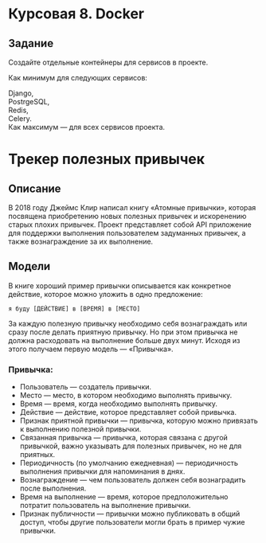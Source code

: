 # Курсовая 8. Docker
## Задание
Cоздайте отдельные контейнеры для сервисов в проекте.  

Как минимум для следующих сервисов:

Django,  
PostrgeSQL,  
Redis,  
Celery.  
Как максимум — для всех сервисов проекта.

# Трекер полезных привычек
## Описание

В 2018 году Джеймс Клир написал книгу «Атомные привычки», которая посвящена приобретению новых полезных привычек и искоренению старых плохих привычек. Проект представляет собой API приложение для поддержки выполнения пользователем задуманных привычек, а также вознаграждение за их выполнение.

## Модели

В книге хороший пример привычки описывается как конкретное действие, которое можно уложить в одно предложение:

```
я буду [ДЕЙСТВИЕ] в [ВРЕМЯ] в [МЕСТО]  
```

За каждую полезную привычку необходимо себя вознаграждать или сразу после делать приятную привычку. Но при этом привычка не должна расходовать на выполнение больше двух минут. Исходя из этого получаем первую модель — «Привычка».

### Привычка:

- Пользователь — создатель привычки.
- Место — место, в котором необходимо выполнять привычку.
- Время — время, когда необходимо выполнять привычку.
- Действие — действие, которое представляет собой привычка.
- Признак приятной привычки — привычка, которую можно привязать к выполнению полезной привычки.
- Связанная привычка — привычка, которая связана с другой привычкой, важно указывать для полезных привычек, но не для приятных.
- Периодичность (по умолчанию ежедневная) — периодичность выполнения привычки для напоминания в днях.
- Вознаграждение — чем пользователь должен себя вознаградить после выполнения.
- Время на выполнение — время, которое предположительно потратит пользователь на выполнение привычки.
- Признак публичности — привычки можно публиковать в общий доступ, чтобы другие пользователи могли брать в пример чужие привычки.


